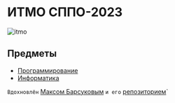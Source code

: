 # ИТМО СППО-2023

![itmo](https://storage.theoryandpractice.ru/tnp/uploads/image_logo/000/024/455/image/9128e681bb.png)

## Предметы
* [Программирование](prog/) 
* [Информатика](informatics/)


`Вдохновлён` [Максом Барсуковым](https://github.com/maxbarsukov) `и его` [репозиторием](https://github.com/maxbarsukov/itmo)`
